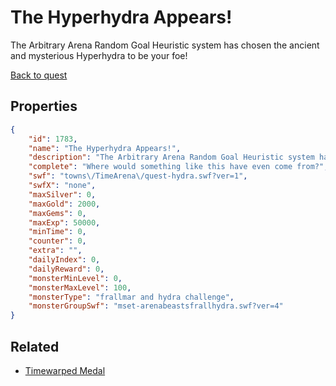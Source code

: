 # The Hyperhydra Appears!

The Arbitrary Arena Random Goal Heuristic system has chosen the ancient and mysterious Hyperhydra to be your foe!

[Back to quest](../quests.md)

## Properties

```json
{
    "id": 1783,
    "name": "The Hyperhydra Appears!",
    "description": "The Arbitrary Arena Random Goal Heuristic system has chosen the ancient and mysterious Hyperhydra to be your foe!",
    "complete": "Where would something like this have even come from?",
    "swf": "towns\/TimeArena\/quest-hydra.swf?ver=1",
    "swfX": "none",
    "maxSilver": 0,
    "maxGold": 2000,
    "maxGems": 0,
    "maxExp": 50000,
    "minTime": 0,
    "counter": 0,
    "extra": "",
    "dailyIndex": 0,
    "dailyReward": 0,
    "monsterMinLevel": 0,
    "monsterMaxLevel": 100,
    "monsterType": "frallmar and hydra challenge",
    "monsterGroupSwf": "mset-arenabeastsfrallhydra.swf?ver=4"
}
```

## Related

- [Timewarped Medal](../items/18514-timewarped-medal.md)

